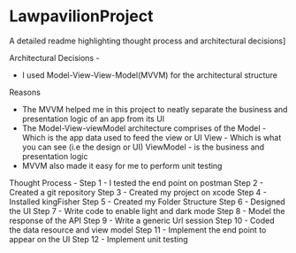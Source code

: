 # LawpavilionProject

A detailed readme highlighting thought process and architectural decisions]

Architectural Decisions - 
- I used Model-View-View-Model(MVVM) for the architectural structure

Reasons 
- The MVVM helped me in this project to neatly separate the business and presentation logic of an app from its UI
- The Model-View-viewModel architecture comprises of the 
Model - Which is the app data used to feed the view or UI
View - Which is what you can see (i.e the design or UI)
ViewModel - is the business and presentation logic
- MVVM also made it easy for me to perform unit testing

Thought Process -
Step 1 - I tested the end point on postman
Step 2 - Created a git repository 
Step 3 - Created my project on xcode
Step 4 - Installed kingFisher
Step 5 - Created my Folder Structure
Step 6 - Designed the UI
Step 7 - Write code to enable light and dark mode
Step 8 - Model the response of the API
Step 9 - Write a generic Url session
Step 10 - Coded the data resource and view model 
Step 11 - Implement the end point to appear on the UI
Step 12 - Implement unit testing
